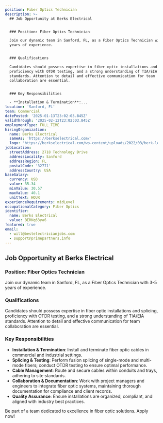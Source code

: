```yaml
---
position: Fiber Optics Technician
description: >-
  ## Job Opportunity at Berks Electrical


  ### Position: Fiber Optics Technician

  Join our dynamic team in Sanford, FL, as a Fiber Optics Technician with 3-5
  years of experience. 


  ### Qualifications

  Candidates should possess expertise in fiber optic installations and splicing,
  proficiency with OTDR testing, and a strong understanding of TIA/EIA
  standards. Attention to detail and effective communication for team
  collaboration are essential.


  ### Key Responsibilities

  - **Installation & Termination**:...
location: 'Sanford, FL'
team: Commercial
datePosted: '2025-01-13T23:02:03.845Z'
validThrough: '2025-02-12T23:02:03.845Z'
employmentType: FULL_TIME
hiringOrganization:
  name: Berks Electrical
  sameAs: 'https://berkselectrical.com/'
  logo: 'https://berkselectrical.com/wp-content/uploads/2022/03/berk-logo.jpg'
jobLocation:
  streetAddress: 2718 Technology Drive
  addressLocality: Sanford
  addressRegion: FL
  postalCode: '32771'
  addressCountry: USA
baseSalary:
  currency: USD
  value: 35.34
  minValue: 30.57
  maxValue: 40.1
  unitText: HOUR
experienceRequirements: midLevel
occupationalCategory: Fiber Optics
identifier:
  name: Berks Electrical
  value: BERKq63ya6
featured: true
email:
  - will@bestelectricianjobs.com
  - support@primepartners.info
---
```




## Job Opportunity at Berks Electrical

### Position: Fiber Optics Technician
Join our dynamic team in Sanford, FL, as a Fiber Optics Technician with 3-5 years of experience. 

### Qualifications
Candidates should possess expertise in fiber optic installations and splicing, proficiency with OTDR testing, and a strong understanding of TIA/EIA standards. Attention to detail and effective communication for team collaboration are essential.

### Key Responsibilities
- **Installation & Termination**: Install and terminate fiber optic cables in commercial and industrial settings.
- **Splicing & Testing**: Perform fusion splicing of single-mode and multi-mode fibers; conduct OTDR testing to ensure optimal performance.
- **Cable Management**: Route and secure cables within conduits and trays, adhering to site standards.
- **Collaboration & Documentation**: Work with project managers and engineers to integrate fiber optic systems, maintaining thorough documentation for compliance and client records.
- **Quality Assurance**: Ensure installations are organized, compliant, and aligned with industry best practices.

Be part of a team dedicated to excellence in fiber optic solutions. Apply now!
